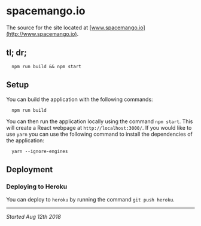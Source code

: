 # spacemango.io
The source for the site located at [www.spacemango.io](http://www.spacemango.io).

## tl; dr;
```
  npm run build && npm start
```

## Setup
You can build the application with the following commands:
```
  npm run build
```
You can then run the application locally using the command `npm start`. This will create a React webpage at `http://localhost:3000/`.
If you would like to use `yarn` you can use the following command to install the dependencies of the application:
```
  yarn --ignore-engines
```

## Deployment
### Deploying to Heroku
You can deploy to `heroku` by running the command `git push heroku`.

****
_Started Aug 12th 2018_